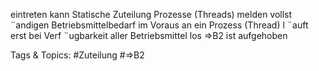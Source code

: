 eintreten kann
Statische Zuteilung
Prozesse (Threads) melden vollst ¨andigen Betriebsmittelbedarf im Voraus an
ein Prozess (Thread) l ¨auft erst bei Verf ¨ugbarkeit aller Betriebsmittel los
⇒B2 ist aufgehoben

   Tags & Topics:
   #Zuteilung
   #⇒B2